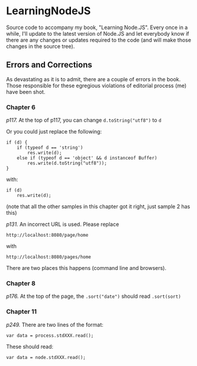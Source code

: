 # LearningNodeJS


Source code to accompany my book, "Learning Node.JS".  Every once in a while, I'll
update to the latest version of Node.JS and let everybody know if there are any 
changes or updates required to the code (and will make those changes in the source 
tree).

## Errors and Corrections

As devastating as it is to admit, there are a couple of errors in the book.
Those responsible for these egregious violations of editorial process (me)
have been shot.

### Chapter 6

_p117._ At the top of p117, you can change `d.toString("utf8")` to `d`

Or you could just replace the following:

```
if (d) {
    if (typeof d == 'string')
        res.write(d);
    else if (typeof d == 'object' && d instanceof Buffer)
        res.write(d.toString("utf8"));
}
```

with:

```
if (d) 
    res.write(d);
```

(note that all the other samples in this chapter got it right, just sample 2 has this)

_p131._ An incorrect URL is used. Please replace

    http://localhost:8080/page/home

with

    http://localhost:8080/pages/home

There are two places this happens (command line and browsers).

### Chapter 8

_p176._  At the top of the page, the `.sort("date")` should read `.sort(sort)`

### Chapter 11

_p249._ There are two lines of the format:

```
var data = process.stdXXX.read();
```

These should read:
```
var data = node.stdXXX.read();
```
